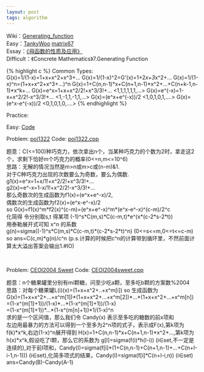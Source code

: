 ```yaml
---
layout: post
tags: algorithm
---
```


Wiki：[Generating_function](http://en.wikipedia.org/wiki/Generating_function)    
Easy：[TankyWoo](http://www.wutianqi.com/?p=596) [matrix67](http://www.matrix67.com/blog/archives/120)      
Essay：[《母函数的性质及应用》](http://wenku.baidu.com/view/8589c9bff121dd36a32d82a8.html)    
Difficult：《Concrete Mathematics》7.Generating Function    

{% highlight c  %}
Common Types:   
   G(x)=1/(1-x)=1+x+x^2+x^3+...
   G(x)=1/(1-x)^2=G'(x)=1+2*x+3*x^2+...
   G(x)=1/(1-x)^n=(1+x+x^2+x^3+...)^n
   G(x)=1+C(n,n-1)*x+C(n+1,n-1)*x^2+...+C(n+k-1,n-1)*x^k+...
   G(x)=e^x=1+x+x^2/2!+x^3/3!+...     <1,1,1,1,1,1,...>
   G(x)=e^(-x)=1-x+x^2/2!-x^3/3!+...  <1,-1,1,-1,1,...>
   G(x)=(e^x+e^(-x))/2    <1,0,1,0,1,....>
   G(x)=(e^x-e^(-x))/2    <0,1,0,1,0,....>
{% endhighlight  %}

Practice:     

Easy: [Code](https://github.com/shiyuan/acm/tree/master/Study/Generating%20Function/easy)      

Problem: [poj1322](http://poj.org/problem?id=1322)  Code: [poj1322.cpp](https://github.com/shiyuan/acm/blob/master/Study/Generating%20Function/poj1322.cpp)     

题意：C(<=100)种巧克力，依次拿出n个，当某种巧克力的个数为2时，拿走这2个，求剩下恰好m个巧克力的概率(0<=n,m<=10^6)    
思路：无解的情况当然是m>n或m>c或(n-m)&1.    
对于C种巧克力出现的次数要么为奇数，要么为偶数.    
g1(x)=e^x=1+x/1!+x^2/2!+x^3/3!+...    
g2(x)=e^-x=1-x/1!+x^2/2!-x^3/3!+...    
那么奇数次的生成函数为f1(x)=(e^x+e^-x)/2,    
偶数次的生成函数为f2(x)=(e^x-e^-x)/2       
so G(x)=f1(x)^m\*f2(x)^(c-m)=(e^x+e^-x)^m\*(e^x-e^-x)^(c-m)/2^c     
化简得 令分别取s,t 得某项 (-1)^s\*C(m,s)\*C(c-m,t)\*e^(x\*(c-2\*s-2\*t))     
用泰勒展开式可知 x^n 的系数     
g(n)=sigma((-1)^s\*C(m,s)\*C(c-m,t)\*(c-2\*s-2\*t)^n) (0<=s<=m,0<=t<=c-m)     
so ans=C(c,m)\*g(n)/c^n (p.s.计算的时候把c^n的计算带到循环里，不然前面计算太大溢出答案会输出1.#IO)    

<br>

Problem: [CEOI2004 Sweet](www.z-trening.com/tasks.php?show_task=5000000041&lang=uk)  Code: [CEOI2004sweet.cpp ](https://github.com/shiyuan/acm/blob/master/Study/Generating%20Function/CEOI2004sweet.cpp)     

题意：n个糖果罐里分别有mi颗糖，问至少吃a颗，至多吃b颗的方案数%2004        
思路：对每个糖果罐L(i)(x)=(1+x+x^2+..+x^m[i])  so 生成函数为    
G(x)=(1+x+x^2+...+x^m[1])\*(1+x+x^2+...+x^m[2])\*...\*(1+x+x^2+...+x^m[n])    
   =(1-x^(m[1]+1))/(1-x)\*...\*(1-x^(m[1]+1))/(1-x)     
   =(1-x^(m[1]+1))\*...\*(1-x^(m[n]+1))\*1/(1-x)^n    
求的是一个区间值，那么我们令 Candy(x) 表示至多吃的糖数的前x项和    
左边用最暴力的方法可以得到一个至多为2^n项的式子，表示成F(x),第k项为 f(k)\*x^k,右边(1-x)^n展开得到 H(x)=1+C(n,n-1)\*x+C(n+1,n-1)\*x^2+...,第k项为 h(x)\*x^k,假设吃了I颗，那么它的系数为 g[I]=sigma(f(i)\*h(I-i)) (i∈set,不一定是连续的),对于前I项和，Candy(I)=sigma(f[i]\*(1+C(n,n-1)+C(n+1,n-1)+...+C(n+I-i-1,n-1))) (i∈set),化简多项式的结果，Candy(I)=sigma(f[i]\*C(n+I-i,n)) (i∈set)     
ans=Candy(B)-Candy(A-1)     


